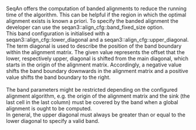 <!-- SPDX-FileCopyrightText: 2006-2024 Knut Reinert & Freie Universität Berlin
     SPDX-FileCopyrightText: 2016-2024 Knut Reinert & MPI für molekulare Genetik
     SPDX-License-Identifier: CC-BY-4.0
-->

SeqAn offers the computation of banded alignments to reduce the running time of the algorithm. This can be helpful if
the region in which the optimal alignment exists is known a priori. To specify the banded alignment the developer can
use the seqan3::align_cfg::band_fixed_size option.<br>
This band configuration is initialised with a seqan3::align_cfg::lower_diagonal and a seqan3::align_cfg::upper_diagonal.
The term diagonal is used to describe the position of the band boundary within the alignment matrix. The given value
represents the offset that the lower, respectively upper, diagonal is shifted from the main diagonal, which starts in
the origin of the alignment matrix. Accordingly, a negative value shifts the band boundary downwards in the alignment
matrix and a positive value shifts the band boundary to the right.
<br><br>
The band parameters might be restricted depending on the configured alignment algorithm, e.g. the origin of the
alignment matrix and the sink (the last cell in the last column) must be covered by the band when a global alignment is
ought to be computed.<br>
In general, the upper diagonal must always be greater than or equal to the lower diagonal to specify a valid band.
